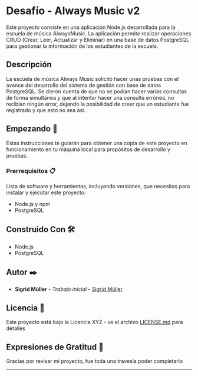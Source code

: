 # Desafío - Always Music v2

Este proyecto consiste en una aplicación Node.js desarrollada para la escuela de música AlwaysMusic. La aplicación permite realizar operaciones CRUD (Crear, Leer, Actualizar y Eliminar) en una base de datos PostgreSQL para gestionar la información de los estudiantes de la escuela. 

## Descripción

La escuela de música Always Music solicitó hacer unas pruebas con el avance del desarrollo del sistema de gestión con base de datos PostgreSQL. Se dieron cuenta de que no se podían hacer varias consultas de forma simultánea y que al intentar hacer una consulta errónea, no recibían ningún error, dejando la posibilidad de creer que un estudiante fue registrado y que esto no sea así.

## Empezando 🚀

Estas instrucciones te guiarán para obtener una copia de este proyecto en funcionamiento en tu máquina local para propósitos de desarrollo y pruebas.

### Prerrequisitos 📋

Lista de software y herramientas, incluyendo versiones, que necesitas para instalar y ejecutar este proyecto:

- Node.js y npm
- PostgreSQL

## Construido Con 🛠️

- Node.js
- PostgreSQL

## Autor ✒️

- **Sigrid Müller** - _Trabajo inicial_ - [Sigrid Müller](https://github.com/SigridMV)

## Licencia 📄

Este proyecto está bajo la Licencia XYZ - ve el archivo [LICENSE.md](LICENSE.md) para detalles

## Expresiones de Gratitud 🎁

Gracias por revisar mi proyecto, fue toda una travesía poder completarlo

---

